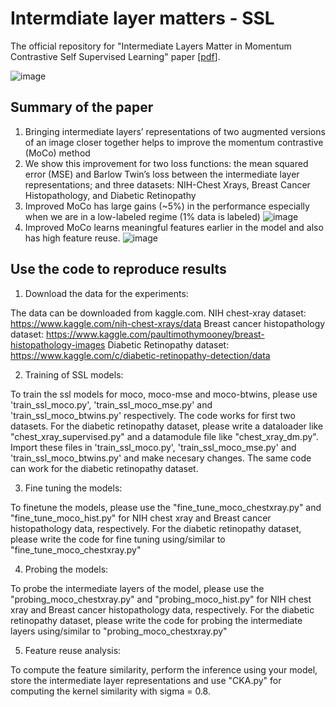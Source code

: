 # Intermdiate layer matters - SSL
The official repository for "Intermediate Layers Matter in Momentum Contrastive Self Supervised Learning" paper [[pdf](https://openreview.net/pdf?id=M5j42PvY65V)].

![image](https://user-images.githubusercontent.com/32464452/143272414-231278ab-a114-4372-9ace-f0beba8bf6bb.png)

## Summary of the paper
1. Bringing intermediate layers’ representations of two augmented versions of an image closer together helps to improve the momentum contrastive (MoCo) method
2. We show this improvement for two loss functions: the mean squared error (MSE) and Barlow Twin’s loss between the intermediate layer representations; and three datasets: NIH-Chest Xrays, Breast Cancer Histopathology, and Diabetic Retinopathy 
3. Improved MoCo has large gains (~5%) in the performance especially when we are in a low-labeled regime (1% data is labeled)
![image](https://user-images.githubusercontent.com/32464452/143272665-ba63078f-2597-48c4-872f-10ebc66603c2.png)
4. Improved MoCo learns meaningful features earlier in the model and also has high feature reuse.
![image](https://user-images.githubusercontent.com/32464452/143272879-67cde104-559d-4e1f-a074-d7e3feddb9d8.png)

## Use the code to reproduce results
1. Download the data for the experiments:

The data can be downloaded from kaggle.com. 
NIH chest-xray dataset: https://www.kaggle.com/nih-chest-xrays/data
Breast cancer histopathology dataset: https://www.kaggle.com/paultimothymooney/breast-histopathology-images
Diabetic Retinopathy dataset: https://www.kaggle.com/c/diabetic-retinopathy-detection/data

2. Training of SSL models:

To train the ssl models for moco, moco-mse and moco-btwins, please use 'train_ssl_moco.py', 'train_ssl_moco_mse.py' and 'train_ssl_moco_btwins.py' respectively. The code works for first two datasets. For the diabetic retinopathy dataset, please write a dataloader like "chest_xray_supervised.py" and a datamodule file like "chest_xray_dm.py". Import these files in 'train_ssl_moco.py', 'train_ssl_moco_mse.py' and 'train_ssl_moco_btwins.py' and make necesary changes. The same code can work for the diabetic retinopathy dataset.

3. Fine tuning the models:

To finetune the models, please use the "fine_tune_moco_chestxray.py" and "fine_tune_moco_hist.py" for NIH chest xray and Breast cancer histopathology data, respectively. For the diabetic retinopathy dataset, please write the code for fine tuning using/similar to "fine_tune_moco_chestxray.py"

4. Probing the models:

To probe the intermediate layers of the model, please use the "probing_moco_chestxray.py" and "probing_moco_hist.py" for NIH chest xray and Breast cancer histopathology data, respectively. For the diabetic retinopathy dataset, please write the code for probing the intermediate layers using/similar to "probing_moco_chestxray.py"

5. Feature reuse analysis:

To compute the feature similarity, perform the inference using your model, store the intermediate layer representations and use "CKA.py" for computing the kernel similarity with sigma = 0.8.
